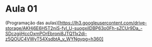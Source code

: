 # Aula 01

(Programação das aulas)[https://lh3.googleusercontent.com/drive-storage/AKHj6E6H5T2niS-fvl_U-suogxilDBP63o0Fh-sZCUr9Da_-SDczgijHccOxmPOrEbroni8JTQ11x2di-z5QOUC4VWyT54XsdbtA_v_WYNgypg=h360]